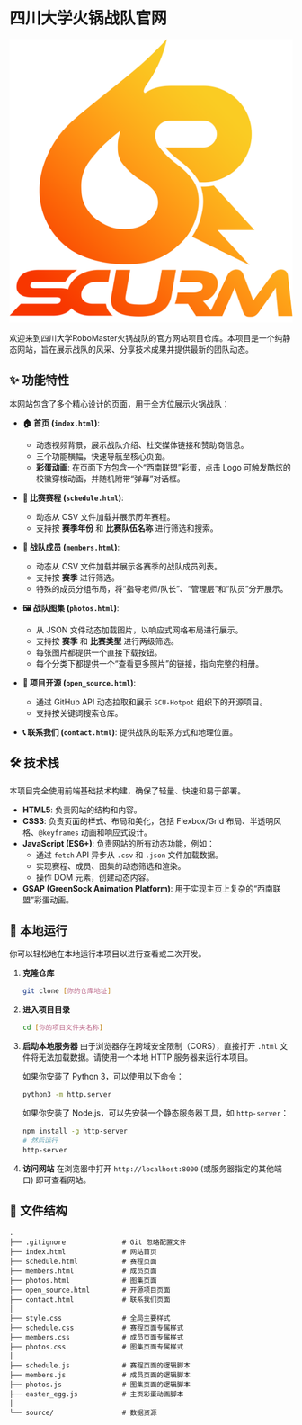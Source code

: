 # 四川大学火锅战队官网

![SCURM Logo](source/logo/color_logo_with_scurm.png)

欢迎来到四川大学RoboMaster火锅战队的官方网站项目仓库。本项目是一个纯静态网站，旨在展示战队的风采、分享技术成果并提供最新的团队动态。

## ✨ 功能特性

本网站包含了多个精心设计的页面，用于全方位展示火锅战队：

- **🏠 首页 (`index.html`)**: 
  - 动态视频背景，展示战队介绍、社交媒体链接和赞助商信息。
  - 三个功能横幅，快速导航至核心页面。
  - **彩蛋动画**: 在页面下方包含一个“西南联盟”彩蛋，点击 Logo 可触发酷炫的校徽穿梭动画，并随机附带“弹幕”对话框。

- **📅 比赛赛程 (`schedule.html`)**: 
  - 动态从 CSV 文件加载并展示历年赛程。
  - 支持按 **赛季年份** 和 **比赛队伍名称** 进行筛选和搜索。

- **👥 战队成员 (`members.html`)**: 
  - 动态从 CSV 文件加载并展示各赛季的战队成员列表。
  - 支持按 **赛季** 进行筛选。
  - 特殊的成员分组布局，将“指导老师/队长”、“管理层”和“队员”分开展示。

- **🖼️ 战队图集 (`photos.html`)**:
  - 从 JSON 文件动态加载图片，以响应式网格布局进行展示。
  - 支持按 **赛季** 和 **比赛类型** 进行两级筛选。
  - 每张图片都提供一个直接下载按钮。
  - 每个分类下都提供一个“查看更多照片”的链接，指向完整的相册。

- **📖 项目开源 (`open_source.html`)**: 
  - 通过 GitHub API 动态拉取和展示 `SCU-Hotpot` 组织下的开源项目。
  - 支持按关键词搜索仓库。

- **📞 联系我们 (`contact.html`)**: 提供战队的联系方式和地理位置。

## 🛠️ 技术栈

本项目完全使用前端基础技术构建，确保了轻量、快速和易于部署。

- **HTML5**: 负责网站的结构和内容。
- **CSS3**: 负责页面的样式、布局和美化，包括 Flexbox/Grid 布局、半透明风格、`@keyframes` 动画和响应式设计。
- **JavaScript (ES6+)**: 负责网站的所有动态功能，例如：
  - 通过 `fetch` API 异步从 `.csv` 和 `.json` 文件加载数据。
  - 实现赛程、成员、图集的动态筛选和渲染。
  - 操作 DOM 元素，创建动态内容。
- **GSAP (GreenSock Animation Platform)**: 用于实现主页上复杂的“西南联盟”彩蛋动画。

## 🚀 本地运行

你可以轻松地在本地运行本项目以进行查看或二次开发。

1.  **克隆仓库**
    ```bash
    git clone [你的仓库地址]
    ```

2.  **进入项目目录**
    ```bash
    cd [你的项目文件夹名称]
    ```

3.  **启动本地服务器**
    由于浏览器存在跨域安全限制（CORS），直接打开 `.html` 文件将无法加载数据。请使用一个本地 HTTP 服务器来运行本项目。

    如果你安装了 Python 3，可以使用以下命令：
    ```bash
    python3 -m http.server
    ```
    如果你安装了 Node.js，可以先安装一个静态服务器工具，如 `http-server`：
    ```bash
    npm install -g http-server
    # 然后运行
    http-server
    ```

4.  **访问网站**
    在浏览器中打开 `http://localhost:8000` (或服务器指定的其他端口) 即可查看网站。

## 📁 文件结构

```
.
├── .gitignore              # Git 忽略配置文件
├── index.html              # 网站首页
├── schedule.html           # 赛程页面
├── members.html            # 成员页面
├── photos.html             # 图集页面
├── open_source.html        # 开源项目页面
├── contact.html            # 联系我们页面
│
├── style.css               # 全局主要样式
├── schedule.css            # 赛程页面专属样式
├── members.css             # 成员页面专属样式
├── photos.css              # 图集页面专属样式
│
├── schedule.js             # 赛程页面的逻辑脚本
├── members.js              # 成员页面的逻辑脚本
├── photos.js               # 图集页面的逻辑脚本
├── easter_egg.js           # 主页彩蛋动画脚本
│
└── source/                 # 数据资源
